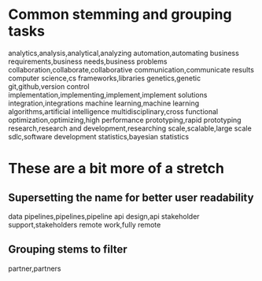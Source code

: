 # Common stemming and grouping tasks
analytics,analysis,analytical,analyzing
automation,automating
business requirements,business needs,business problems
collaboration,collaborate,collaborative
communication,communicate results
computer science,cs
frameworks,libraries
genetics,genetic
git,github,version control
implementation,implementing,implement,implement solutions
integration,integrations
machine learning,machine learning algorithms,artificial intelligence
multidisciplinary,cross functional
optimization,optimizing,high performance
prototyping,rapid prototyping
research,research and development,researching
scale,scalable,large scale
sdlc,software development
statistics,bayesian statistics

# These are a bit more of a stretch
## Supersetting the name for better user readability
data pipelines,pipelines,pipeline
api design,api
stakeholder support,stakeholders
remote work,fully remote

## Grouping stems to filter
partner,partners

